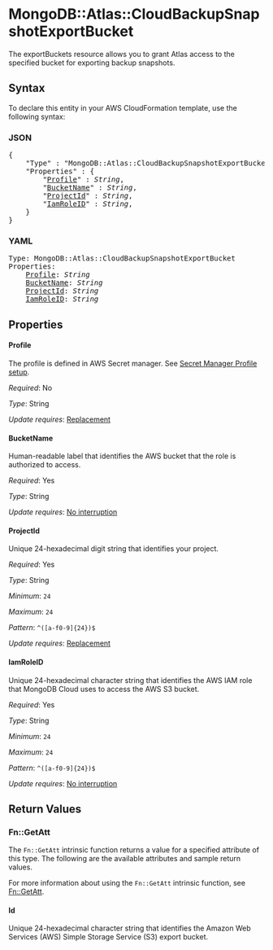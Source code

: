 # MongoDB::Atlas::CloudBackupSnapshotExportBucket

The exportBuckets resource allows you to grant Atlas access to the specified bucket for exporting backup snapshots.

## Syntax

To declare this entity in your AWS CloudFormation template, use the following syntax:

### JSON

<pre>
{
    "Type" : "MongoDB::Atlas::CloudBackupSnapshotExportBucket",
    "Properties" : {
        "<a href="#profile" title="Profile">Profile</a>" : <i>String</i>,
        "<a href="#bucketname" title="BucketName">BucketName</a>" : <i>String</i>,
        "<a href="#projectid" title="ProjectId">ProjectId</a>" : <i>String</i>,
        "<a href="#iamroleid" title="IamRoleID">IamRoleID</a>" : <i>String</i>,
    }
}
</pre>

### YAML

<pre>
Type: MongoDB::Atlas::CloudBackupSnapshotExportBucket
Properties:
    <a href="#profile" title="Profile">Profile</a>: <i>String</i>
    <a href="#bucketname" title="BucketName">BucketName</a>: <i>String</i>
    <a href="#projectid" title="ProjectId">ProjectId</a>: <i>String</i>
    <a href="#iamroleid" title="IamRoleID">IamRoleID</a>: <i>String</i>
</pre>

## Properties

#### Profile

The profile is defined in AWS Secret manager. See [Secret Manager Profile setup](../../../examples/profile-secret.yaml).

_Required_: No

_Type_: String

_Update requires_: [Replacement](https://docs.aws.amazon.com/AWSCloudFormation/latest/UserGuide/using-cfn-updating-stacks-update-behaviors.html#update-replacement)

#### BucketName

Human-readable label that identifies the AWS bucket that the role is authorized to access.

_Required_: Yes

_Type_: String

_Update requires_: [No interruption](https://docs.aws.amazon.com/AWSCloudFormation/latest/UserGuide/using-cfn-updating-stacks-update-behaviors.html#update-no-interrupt)

#### ProjectId

Unique 24-hexadecimal digit string that identifies your project.

_Required_: Yes

_Type_: String

_Minimum_: <code>24</code>

_Maximum_: <code>24</code>

_Pattern_: <code>^([a-f0-9]{24})$</code>

_Update requires_: [Replacement](https://docs.aws.amazon.com/AWSCloudFormation/latest/UserGuide/using-cfn-updating-stacks-update-behaviors.html#update-replacement)

#### IamRoleID

Unique 24-hexadecimal character string that identifies the AWS IAM role that MongoDB Cloud uses to access the AWS S3 bucket.

_Required_: Yes

_Type_: String

_Minimum_: <code>24</code>

_Maximum_: <code>24</code>

_Pattern_: <code>^([a-f0-9]{24})$</code>

_Update requires_: [No interruption](https://docs.aws.amazon.com/AWSCloudFormation/latest/UserGuide/using-cfn-updating-stacks-update-behaviors.html#update-no-interrupt)

## Return Values

### Fn::GetAtt

The `Fn::GetAtt` intrinsic function returns a value for a specified attribute of this type. The following are the available attributes and sample return values.

For more information about using the `Fn::GetAtt` intrinsic function, see [Fn::GetAtt](https://docs.aws.amazon.com/AWSCloudFormation/latest/UserGuide/intrinsic-function-reference-getatt.html).

#### Id

Unique 24-hexadecimal character string that identifies the Amazon Web Services (AWS) Simple Storage Service (S3) export bucket.


